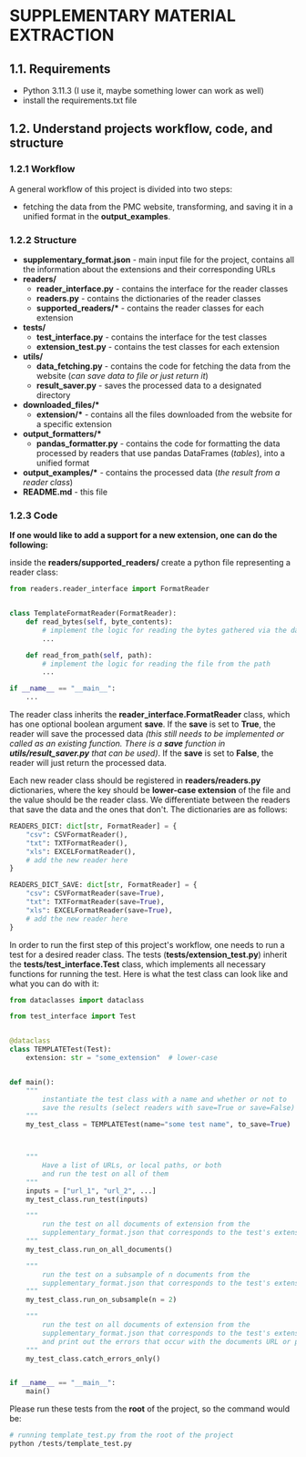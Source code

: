 # SUPPLEMENTARY MATERIAL EXTRACTION

## 1.1. Requirements

- Python 3.11.3 (I use it, maybe something lower can work as well)
- install the requirements.txt file

## 1.2. Understand projects workflow, code, and structure

### 1.2.1 Workflow

A general workflow of this project is divided into two steps:

- fetching the data from the PMC website, transforming, and saving it in a unified format in the **output_examples**.
### 1.2.2 Structure

- **supplementary_format.json** - main input file for the project, contains all the information about the extensions and their corresponding URLs
- **readers/**
  - **reader_interface.py** - contains the interface for the reader classes
  - **readers.py** - contains the dictionaries of the reader classes
  - **supported_readers/\*** - contains the reader classes for each extension
- **tests/**
  - **test_interface.py** - contains the interface for the test classes
  - **extension_test.py** - contains the test classes for each extension
- **utils/**
  - **data_fetching.py** - contains the code for fetching the data from the website (_can save data to file or just return it_)
  - **result_saver.py** - saves the processed data to a designated directory
- **downloaded_files/\***
  - **extension/\*** - contains all the files downloaded from the website for a specific extension
- **output_formatters/\***
  - **pandas_formatter.py** - contains the code for formatting the data processed by readers that use pandas DataFrames (_tables_), into a unified format
- **output_examples/\*** - contains the processed data (_the result from a reader class_)
- **README.md** - this file

### 1.2.3 Code

**If one would like to add a support for a new extension, one can do the following:**

inside the **readers/supported_readers/** create a python file representing a reader class:

```python
from readers.reader_interface import FormatReader


class TemplateFormatReader(FormatReader):
    def read_bytes(self, byte_contents):
        # implement the logic for reading the bytes gathered via the data_fetching.py
        ...

    def read_from_path(self, path):
        # implement the logic for reading the file from the path
        ...

if __name__ == "__main__":
    ...
```

The reader class inherits the **reader_interface.FormatReader** class, which has one optional boolean argument **save**. If the **save** is set to **True**, the reader will save the processed data _(this still needs to be implemented or called as an existing function. There is a **save** function in **utils/result_saver.py** that can be used)_. If the **save** is set to **False**, the reader will just return the processed data.

Each new reader class should be registered in **readers/readers.py** dictionaries, where the key should be **lower-case extension** of the file and the value should be the reader class. We differentiate between the readers that save the data and the ones that don't. The dictionaries are as follows:

```python
READERS_DICT: dict[str, FormatReader] = {
    "csv": CSVFormatReader(),
    "txt": TXTFormatReader(),
    "xls": EXCELFormatReader(),
    # add the new reader here
}

READERS_DICT_SAVE: dict[str, FormatReader] = {
    "csv": CSVFormatReader(save=True),
    "txt": TXTFormatReader(save=True),
    "xls": EXCELFormatReader(save=True),
    # add the new reader here
}
```

In order to run the first step of this project's workflow, one needs to run a test for a desired reader class. The tests (**tests/extension_test.py**) inherit the **tests/test_interface.Test** class, which implements all necessary functions for running the test. Here is what the test class can look like and what you can do with it:

```python
from dataclasses import dataclass

from test_interface import Test


@dataclass
class TEMPLATETest(Test):
    extension: str = "some_extension"  # lower-case


def main():
    """
        instantiate the test class with a name and whether or not to
        save the results (select readers with save=True or save=False)
    """
    my_test_class = TEMPLATETest(name="some test name", to_save=True)



    """
        Have a list of URLs, or local paths, or both
        and run the test on all of them
    """
    inputs = ["url_1", "url_2", ...]
    my_test_class.run_test(inputs)

    """
        run the test on all documents of extension from the
        supplementary_format.json that corresponds to the test's extension
    """
    my_test_class.run_on_all_documents()

    """
        run the test on a subsample of n documents from the
        supplementary_format.json that corresponds to the test's extension
    """
    my_test_class.run_on_subsample(n = 2)

    """
        run the test on all documents of extension from the
        supplementary_format.json that corresponds to the test's extension
        and print out the errors that occur with the documents URL or path
    """
    my_test_class.catch_errors_only()


if __name__ == "__main__":
    main()

```

Please run these tests from the **root** of the project, so the command would be:

```bash
# running template_test.py from the root of the project
python /tests/template_test.py
```
